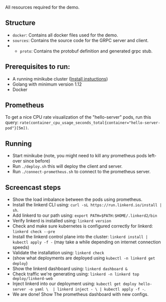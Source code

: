 All resources required for the demo.

## Structure
* `docker`: Contains all docker files used for the demo.
* `sources`: Contains the source code for the GRPC server and client.
* * `proto`: Contains the protobuf definition and generated grpc stub.

## Prerequisites to run:
* A running minikube cluster ([Install instuctions](https://kubernetes.io/docs/tasks/tools/install-minikube/))
* Golang with minimum version 1.12
* Docker

## Prometheus

To get a nice CPU rate visualization of the "hello-server" pods, run this query: `rate(container_cpu_usage_seconds_total{container="hello-server-pod"}[5m])`.

## Running

* Start minikube (note, you might need to kill any prometheus pods left-over since before)
* Run `./deploy.sh` this will deploy the client and server.
* Run `./connect-prometheus.sh` to connect to the prometheus server.

## Screencast steps
* Show the load imbalance between the pods using prometheus.
* Install the linkerd CLI using: `curl -sL https://run.linkerd.io/install | sh`.
* Add linkerd to our path using: `export PATH=$PATH:$HOME/.linkerd2/bin`
* Verify linkerd is installed using: `linkerd version`
* Check and make sure kubernetes is configured correctly for linkerd: `linkerd check --pre`
* Install the linkerd control plane into the cluster: `linkerd install | kubectl apply -f -` (may take a while depending on internet connection speeds)
* Validate the installation using: `linkerd check`
* (show what deployments are deployed using `kubectl -n linkerd get deploy`)
* Show the linkerd dashboard using: `linkerd dashboard &`
* Check traffic we're generating using: `linkerd -n linkerd top deploy/linkerd-web`
* Inject linkerd into our deployment using: `kubectl get deploy hello-server -o yaml \ 
  | linkerd inject - \
  | kubectl apply -f -`.
* We are done! Show The prometheus dashboard with new configs.


